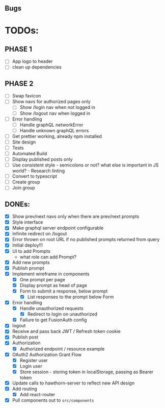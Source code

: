 ## Bugs
# TODOs:
## PHASE 1
- [ ] App logo to header
- [ ] clean up dependencies
## PHASE 2
- [ ] Swap favicon
- [ ] Show navs for authorized pages only
  - [ ] Show /login nav when not logged in
  - [ ] Show /logout nav when logged in
- [ ] Error handling
  - [ ] Handle graphQL networkError
  - [ ] Handle unknown graphQL errors
- [ ] Get prettier working, already npm installed
- [ ] Site design
- [ ] Tests
- [ ] Automated Build
- [ ] Display published posts only
- [ ] Use consistent style - semicolons or not? what else is important in JS world? - Research linting
- [ ] Convert to typescript
- [ ] Create group
- [ ] Join group
## DONEs:
- [x] Show prev/next navs only when there are prev/next prompts
- [x] Style interface
- [x] Make graphql server endpoint configurable
- [x] Infinite redirect on /logout
- [x] Error thrown on root URL if no published prompts returned from query
- [x] Initial deploy!!!
- [x] UI to add Prompts
  - what role can add Prompt?
- [x] Add new prompts
- [x] Publish prompt
- [x] Implement wireframe in components
  - [x] One prompt per page
  - [x] Display prompt as head of page
  - [x] Form to submit a response, below prompt
    - [x] List responses to the prompt below Form
- [x] Error handling
  - [x] Handle unauthorized requests
    - [x] Redirect to login on unauthorized
  - [x] Failure to get FusionAuth config
- [x] logout
- [x] Receive and pass back JWT / Refresh token cookie
- [x] Publish post
- [x] Authorization
  - [x] Authorized endpoint / resource example
- [x] OAuth2 Authorization Grant Flow
  - [x] Register user
  - [x] Login user
  - [x] Store session - storing token in localStorage, passing as Bearer token
- [x] Update calls to hawthorn-server to reflect new API design
- [x] Add routing
  - [x] Add react-router  
- [x] Pull components out to `src/components`

